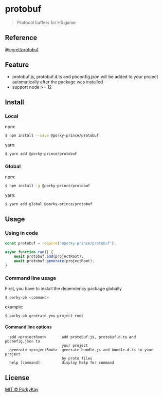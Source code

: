 # protobuf

> Protocol buffers for H5 game

## Reference

[@egret/protobuf](https://www.npmjs.com/package/@egret/protobuf)

## Feature

-   protobuf.js, protobuf.d.ts and pbconfig.json will be added to your project automatically after the package was installed
-   support node >= 12

## Install

### Local

npm:

```sh
$ npm install --save @porky-prince/protobuf
```

yarn:

```sh
$ yarn add @porky-prince/protobuf
```

### Global

npm:

```sh
$ npm install -g @porky-prince/protobuf
```

yarn:

```sh
$ yarn add global @porky-prince/protobuf
```

## Usage

### Using in code

```js
const protobuf = require('@porky-prince/protobuf');

async function run() {
	await protobuf.add(projectRoot);
	await protobuf.generate(projectRoot);
}
```

### Command line usage

First, you have to install the dependency package globally

```sh
$ porky-pb <command>
```

example:

```sh
$ porky-pb generate you-project-root
```

#### Command line options

```
  add <projectRoot>       add protobuf.js, protobuf.d.ts and pbconfig.json to
                          your project
  generate <projectRoot>  generate bundle.js and bundle.d.ts to your project
                          by proto files
  help [command]          display help for command
```

## License

[MIT © PorkyKay](./LICENSE)
